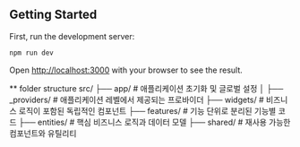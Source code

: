 ## Getting Started

First, run the development server:

```bash
npm run dev
```

Open [http://localhost:3000](http://localhost:3000) with your browser to see the result.

\*\* folder structure
src/
├── app/ # 애플리케이션 초기화 및 글로벌 설정
│ ├── \_providers/ # 애플리케이션 레벨에서 제공되는 프로바이더
├── widgets/ # 비즈니스 로직이 포함된 독립적인 컴포넌트
├── features/ # 기능 단위로 분리된 기능별 코드
├── entities/ # 핵심 비즈니스 로직과 데이터 모델
├── shared/ # 재사용 가능한 컴포넌트와 유틸리티
